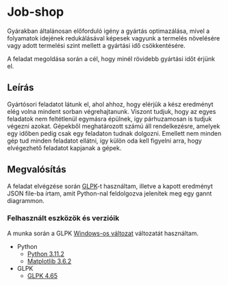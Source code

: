 # Job-shop

Gyárakban általánosan előforduló igény a gyártás optimazálása, mivel a folyamatok idejének redukálásával képesek vagyunk a termelés növelésére vagy adott termelési szint mellett a gyártási idő csökkentésére.

A feladat megoldása során a cél, hogy minél rövidebb gyártási időt érjünk el.

## Leírás

Gyártósori feladatot látunk el, ahol ahhoz, hogy elérjük a kész eredményt elég volna mindent sorban végrehajtanunk. Viszont tudjuk, hogy az egyes feladatok nem feltétlenül egymásra épülnek, így párhuzamosan is tudjuk végezni azokat. Gépekből meghatározott számú áll rendelkezésre, amelyek egy időben pedig csak egy feladaton tudnak dolgozni.
Emellett nem minden gép tud minden feladatot ellátni, így külön oda kell figyelni arra, hogy elvégezhető feladatot kapjanak a gépek.

## Megvalósítás

A feladat elvégzése során [GLPK](https://www.gnu.org/software/glpk/ 'GNU Linear Programming Toolkit')-t használtam, illetve a kapott eredményt JSON file-ba írtam, amit Python-nal feldolgozva jelenítek meg egy gannt diagrammon.

### Felhasznált eszközök és verzióik

A munka során a GLPK [Windows-os változat](https://winglpk.sourceforge.net/#download 'GLPK for Windows') változatát használtam.

- Python
  - [Python 3.11.2](https://www.python.org/downloads/release/python-3112/ 'Python')
  - [Matplotlib 3.6.2](https://matplotlib.org/stable/users/release_notes.html#version-3-6 'Matplotlib')
- GLPK
  - [GLPK 4.65](https://sourceforge.net/projects/winglpk/ 'GLPK')
